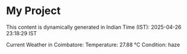 # My Project

This content is dynamically generated in Indian Time (IST): 2025-04-26 23:18:29 IST


Current Weather in Coimbatore:
Temperature: 27.88 °C
Condition: haze
